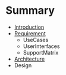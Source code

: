 # Summary

* [Introduction](README.md)
* [Requirement](chapter1.md)
  * UseCases
  * UserInterfaces
  * SupportMatrix
* [Architecture](architecture.md)
* Design

